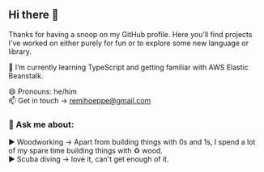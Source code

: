 ## Hi there 👋 

Thanks for having a snoop on my GitHub profile.
Here you'll find projects I've worked on either purely for fun or to explore some new language or library.


🌱 I’m currently learning TypeScript and getting familiar with AWS Elastic Beanstalk.

 
😄 Pronouns: he/him <br>
📫 Get in touch ->  remihoeppe@gmail.com <br>

### 💬 Ask me about:
:arrow_forward: Woodworking -> Apart from building things with 0s and 1s, I spend a lot of my spare time building things with :recycle: wood. <br>
:arrow_forward: Scuba diving -> love it, can't get enough of it. 
